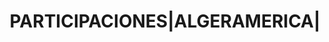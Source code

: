 ---
layout: asset
title: PARTICIPACIONES|ALGERAMERICA|                               
isin: LU0295112097
---